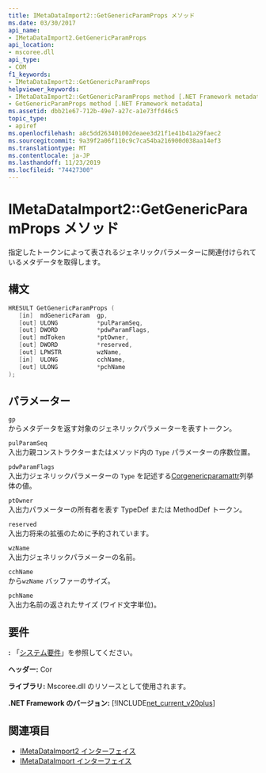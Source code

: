 ```yaml
---
title: IMetaDataImport2::GetGenericParamProps メソッド
ms.date: 03/30/2017
api_name:
- IMetaDataImport2.GetGenericParamProps
api_location:
- mscoree.dll
api_type:
- COM
f1_keywords:
- IMetaDataImport2::GetGenericParamProps
helpviewer_keywords:
- IMetaDataImport2::GetGenericParamProps method [.NET Framework metadata]
- GetGenericParamProps method [.NET Framework metadata]
ms.assetid: dbb21e67-712b-49e7-a27c-a1e73ffd46c5
topic_type:
- apiref
ms.openlocfilehash: a8c5dd263401002deaee3d21f1e41b41a29faec2
ms.sourcegitcommit: 9a39f2a06f110c9c7ca54ba216900d038aa14ef3
ms.translationtype: MT
ms.contentlocale: ja-JP
ms.lasthandoff: 11/23/2019
ms.locfileid: "74427300"
---
```

# <a name="imetadataimport2getgenericparamprops-method"></a>IMetaDataImport2::GetGenericParamProps メソッド
指定したトークンによって表されるジェネリックパラメーターに関連付けられているメタデータを取得します。  
  
## <a name="syntax"></a>構文  
  
```cpp  
HRESULT GetGenericParamProps (  
   [in]  mdGenericParam  gp,  
   [out] ULONG           *pulParamSeq,  
   [out] DWORD           *pdwParamFlags,  
   [out] mdToken         *ptOwner,  
   [out] DWORD           *reserved,  
   [out] LPWSTR          wzName,  
   [in]  ULONG           cchName,  
   [out] ULONG           *pchName  
);  
```  
  
## <a name="parameters"></a>パラメーター  
 `gp`  
 からメタデータを返す対象のジェネリックパラメーターを表すトークン。  
  
 `pulParamSeq`  
 入出力親コンストラクターまたはメソッド内の `Type` パラメーターの序数位置。  
  
 `pdwParamFlags`  
 入出力ジェネリックパラメーターの `Type` を記述する[Corgenericparamattr](../../../../docs/framework/unmanaged-api/metadata/corgenericparamattr-enumeration.md)列挙体の値。  
  
 `ptOwner`  
 入出力パラメーターの所有者を表す TypeDef または MethodDef トークン。  
  
 `reserved`  
 入出力将来の拡張のために予約されています。  
  
 `wzName`  
 入出力ジェネリックパラメーターの名前。  
  
 `cchName`  
 から`wzName` バッファーのサイズ。  
  
 `pchName`  
 入出力名前の返されたサイズ (ワイド文字単位)。  
  
## <a name="requirements"></a>要件  
 **:** 「[システム要件](../../../../docs/framework/get-started/system-requirements.md)」を参照してください。  
  
 **ヘッダー:** Cor  
  
 **ライブラリ:** Mscoree.dll のリソースとして使用されます。  
  
 **.NET Framework のバージョン:** [!INCLUDE[net_current_v20plus](../../../../includes/net-current-v20plus-md.md)]  
  
## <a name="see-also"></a>関連項目

- [IMetaDataImport2 インターフェイス](../../../../docs/framework/unmanaged-api/metadata/imetadataimport2-interface.md)
- [IMetaDataImport インターフェイス](../../../../docs/framework/unmanaged-api/metadata/imetadataimport-interface.md)
